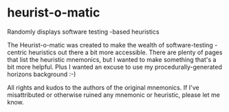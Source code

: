 # heurist-o-matic
Randomly displays software testing -based heuristics

The Heurist-o-matic was created to make the wealth of software-testing -centric heuristics out there a bit more accessible.
There are plenty of pages that list the heuristic mnemonics, but I wanted to make something that's a bit more helpful.
Plus I wanted an excuse to use my procedurally-generated horizons background :-)

All rights and kudos to the authors of the original mnemonics.
If I've misattributed or otherwise ruined any mnemonic or heuristic, please let me know.
